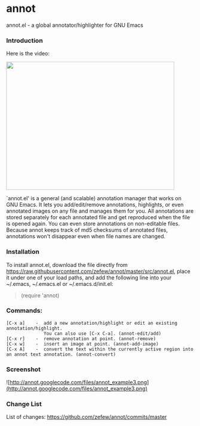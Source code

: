 # annot
annot.el - a global annotator/highlighter for GNU Emacs

### Introduction ###

Here is the video:

<a href='http://www.youtube.com/watch?feature=player_embedded&v=cCIetEFzdvY' target='_blank'><img src='http://img.youtube.com/vi/cCIetEFzdvY/0.jpg' width='450' height=344 /></a>

`annot.el' is a general (and scalable) annotation manager that works on GNU
Emacs.  It lets you add/edit/remove annotations, highlights, or even annotated
images on any file and manages them for you.  All annotations are stored
separately for each annotated file and get reproduced when the file is opened
again. You can even store annotations on non-editable files.  Because annot
keeps track of md5 checksums of annotated files, annotations won't disappear
even when file names are changed.


### Installation ###

To install annot.el, download the file directly from
https://raw.githubusercontent.com/zefew/annot/master/src/annot.el, place it
under one of your load paths, and add the following line into your ~/.emacs,
~/.emacs.el or ~/.emacs.d/init.el:

> (require 'annot)

### Commands: ###

```
[C-x a]    -  add a new annotation/highlight or edit an existing annotation/highlight.
              You can also use [C-x C-a]. (annot-edit/add)
[C-x r]    -  remove annotation at point. (annot-remove)
[C-x w]    -  insert an image at point. (annot-add-image)
[C-x A]    -  convert the text within the currently active region into an annot text annotation. (annot-convert)
```

### Screenshot ###

![http://annot.googlecode.com/files/annot_example3.png](http://annot.googlecode.com/files/annot_example3.png)

### Change List ###

List of changes: https://github.com/zefew/annot/commits/master

